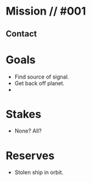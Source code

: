# Mission // #001
## Contact
# Goals
- Find source of signal.
- Get back off planet.
- 
# Stakes
- None? All?

# Reserves
- Stolen ship in orbit. 
